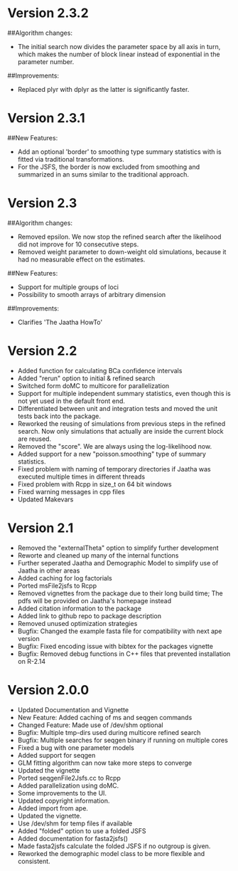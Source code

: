 Version 2.3.2
==================
##Algorithm changes:
- The initial search now divides the parameter space by all axis in turn,
  which makes the number of block linear instead of exponential in the
  parameter number.  

##Improvements:
- Replaced plyr with dplyr as the latter is significantly faster.

Version 2.3.1
==================
##New Features:
  - Add an optional 'border' to smoothing type summary statistics with is fitted
    via traditional transformations.
  - For the JSFS, the border is now excluded from smoothing and summarized in an
    sums similar to the traditional approach.

Version 2.3
==================
##Algorithm changes: 
  - Removed epsilon. We now stop the refined search after the
    likelihood did not improve for 10 consecutive steps.
  - Removed weight parameter to down-weight old simulations,
    because it had no measurable effect on the estimates.

##New Features: 
  - Support for multiple groups of loci
  - Possibility to smooth arrays of arbitrary dimension

##Improvements: 
  - Clarifies 'The Jaatha HowTo'

Version 2.2
==================
+ Added function for calculating BCa confidence intervals
+ Added "rerun" option to initial & refined search 
+ Switched form doMC to multicore for parallelization
+ Support for multiple independent summary statistics, even though this is not 
  yet used in the default front end.
+ Differentiated between unit and integration tests and moved the unit tests
  back into the package.
+ Reworked the reusing of simulations from previous steps in the refined search.
  Now only simulations that actually are inside the current block are reused. 
+ Removed the "score". We are always using the log-likelihood now.
+ Added support for a new "poisson.smoothing" type of summary statistics. 
+ Fixed problem with naming of temporary directories if Jaatha was executed
multiple times in different threads
+ Fixed problem with Rcpp in size_t on 64 bit windows
+ Fixed warning messages in cpp files
+ Updated Makevars

Version 2.1
==================
+ Removed the "externalTheta" option to simplify further development
+ Reworte and cleaned up many of the internal functions
+ Further seperated Jaatha and Demographic Model to simplify use of Jaatha
in other areas
+ Added caching for log factorials
+ Ported msFile2jsfs to Rcpp
+ Removed vignettes from the package due to their long build time; The pdfs will
be provided on Jaatha's homepage instead 
+ Added citation information to the package  
+ Added link to github repo to package description
+ Removed unused optimization strategies
+ Bugfix: Changed the example fasta file for compatibility with next ape version
+ Bugfix: Fixed encoding issue with bibtex for the packages vignette
+ Bugfix: Removed debug functions in C++ files that prevented installation on R-2.14

Version 2.0.0
==================
+ Updated Documentation and Vignette
+ New Feature: Added caching of ms and seqgen commands
+ Changed Feature: Made use of /dev/shm optional
+ Bugfix: Multiple tmp-dirs used during multicore refined search
+ Bugfix: Multiple searches for seqgen binary if running on multiple cores
+ Fixed a bug with one parameter models
+ Added support for seqgen
+ GLM fitting algorithm can now take more steps to converge
+ Updated the vignette
+ Ported seqgenFile2Jsfs.cc to Rcpp
+ Added parallelization using doMC.
+ Some improvements to the UI.
+ Updated copyright information.
+ Added import from ape.
+ Updated the vignette.
+ Use /dev/shm for temp files if available
+ Added "folded" option to use a folded JSFS
+ Added documentation for fasta2jsfs()
+ Made fasta2jsfs calculate the folded JSFS if no outgroup is given.
+ Reworked the demographic model class to be more flexible and consistent.
